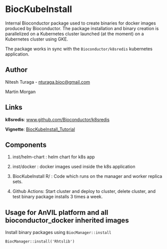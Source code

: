 # BiocKubeInstall

Internal Bioconductor package used to create binaries for docker
images produced by Bioconductor. The package installation and binary
creation is parallelized on a Kubernetes cluster launched (at the
moment) on a Kubernetes cluster using GKE.

The package works in sync with the `Bioconductor/k8sredis` kubernetes
application.

## Author

Nitesh Turaga - nturaga.bioc@gmail.com

Martin Morgan

## Links

**k8sredis**: www.github.com/Bioconductor/k8sredis

**Vignette**: [BiocKubeInstall_Tutorial](https://bioconductor.github.io/BiocKubeInstall/articles/BiocKubeInstall_Tutorial.html)

## Components 

1. inst/helm-chart : helm chart for k8s app

2. inst/docker : docker images used inside the k8s application

3. BiocKubeInstall R/ : Code which runs on the manager and worker replica sets. 

4. Github Actions: Start cluster and deploy to cluster, delete cluster, and test binary package installs 3 times a week. 

## Usage for AnVIL platform and all bioconductor_docker inherited images

Install binary packages using `BiocManager::install`

```
BiocManager::install('Rhtslib')
``` 
